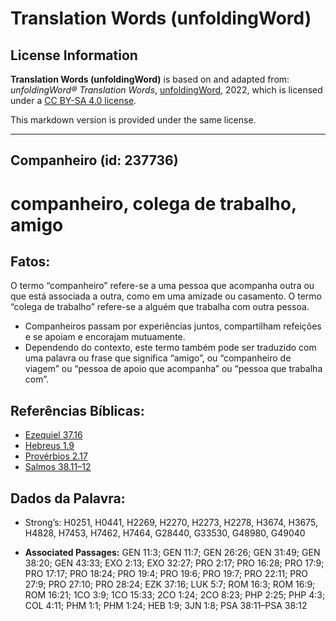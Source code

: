 # Translation Words (unfoldingWord)

## License Information

**Translation Words (unfoldingWord)** is based on and adapted from: _unfoldingWord® Translation Words_, [unfoldingWord](https://unfoldingword.org/utw), 2022, which is licensed under a [CC BY-SA 4.0 license](https://creativecommons.org/licenses/by-sa/4.0/legalcode.en).

This markdown version is provided under the same license.



--------------------------------

## Companheiro (id: 237736)

companheiro, colega de trabalho, amigo
======================================

Fatos:
------

O termo “companheiro” refere\-se a uma pessoa que acompanha outra ou que está associada a outra, como em uma amizade ou casamento. O termo “colega de trabalho” refere\-se a alguém que trabalha com outra pessoa.

* Companheiros passam por experiências juntos, compartilham refeições e se apoiam e encorajam mutuamente.
* Dependendo do contexto, este termo também pode ser traduzido com uma palavra ou frase que significa “amigo”, ou “companheiro de viagem” ou “pessoa de apoio que acompanha” ou “pessoa que trabalha com”.

Referências Bíblicas:
---------------------

* [Ezequiel 37\.16](https://ref.ly/Ezek37:16)
* [Hebreus 1\.9](https://ref.ly/Heb1:9)
* [Provérbios 2\.17](https://ref.ly/Prov2:17)
* [Salmos 38\.11–12](https://ref.ly/Ps38:11-Ps38:12)

Dados da Palavra:
-----------------

* Strong’s: H0251, H0441, H2269, H2270, H2273, H2278, H3674, H3675, H4828, H7453, H7462, H7464, G28440, G33530, G48980, G49040

* **Associated Passages:** GEN 11:3; GEN 11:7; GEN 26:26; GEN 31:49; GEN 38:20; GEN 43:33; EXO 2:13; EXO 32:27; PRO 2:17; PRO 16:28; PRO 17:9; PRO 17:17; PRO 18:24; PRO 19:4; PRO 19:6; PRO 19:7; PRO 22:11; PRO 27:9; PRO 27:10; PRO 28:24; EZK 37:16; LUK 5:7; ROM 16:3; ROM 16:9; ROM 16:21; 1CO 3:9; 1CO 15:33; 2CO 1:24; 2CO 8:23; PHP 2:25; PHP 4:3; COL 4:11; PHM 1:1; PHM 1:24; HEB 1:9; 3JN 1:8; PSA 38:11–PSA 38:12

